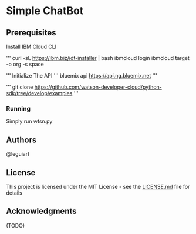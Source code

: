 # Simple ChatBot


## Prerequisites

Install IBM Cloud CLI

'''
curl -sL https://ibm.biz/idt-installer | bash
ibmcloud login
ibmcloud target -o org -s space

'''
Initialize The API
'''
bluemix api https://api.ng.bluemix.net
'''

'''
git clone https://github.com/watson-developer-cloud/python-sdk/tree/develop/examples
'''

### Running

Simply run wtsn.py


## Authors
@leguiart

## License

This project is licensed under the MIT License - see the [LICENSE.md](LICENSE.md) file for details

## Acknowledgments
(TODO)


